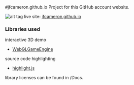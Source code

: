 #jfcameron.github.io
Project for this GitHub account website.

![alt tag](https://dl.dropboxusercontent.com/u/102655232/Github/jfcameron.io/Build_Image.png "")
live site: [jfcameron.github.io](http://jfcameron.github.io) 

### Libraries used
interactive 3D demo
* [WebGLGameEngine](https://github.com/jfcameron/WebGLGameEngine)

source code highlighting
* [highlight.js](https://highlightjs.org/)

library licenses can be found in /Docs.